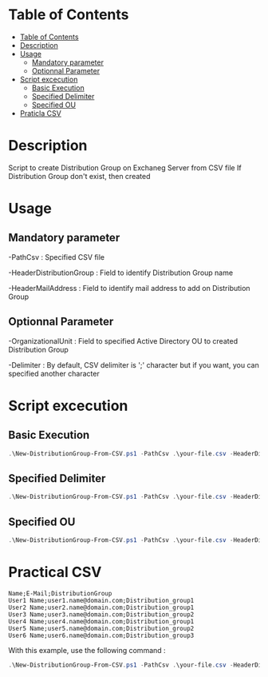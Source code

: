 # Table of Contents
- [Table of Contents](#table-of-contents)
- [Description](#description)
- [Usage](#usage)
    - [Mandatory parameter](#mandatory-parameter)
    - [Optionnal Parameter](#optionnal-parameter)
- [Script excecution](#script-excecution)
    - [Basic Execution](#basic-execution)
    - [Specified Delimiter](#specified-delimiter)
    - [Specified OU](#specified-ou)
- [Praticla CSV](#praticla-csv)

# Description
Script to create Distribution Group on Exchaneg Server from CSV file
If Distribution Group don't exist, then created

# Usage
## Mandatory parameter

-PathCsv : Specified CSV file

-HeaderDistributionGroup : Field to identify Distribution Group name 

-HeaderMailAddress : Field to identify mail address to add on Distribution Group

## Optionnal Parameter

-OrganizationalUnit : Field to specified Active Directory OU to created Distribution Group

-Delimiter : By default, CSV delimiter is ';' character but if you want, you can specified another character

# Script excecution
## Basic Execution

```powershell
.\New-DistributionGroup-From-CSV.ps1 -PathCsv .\your-file.csv -HeaderDistributionGroup DistributionGroup -HeaderMailAddress Mail
```

## Specified Delimiter

```powershell
.\New-DistributionGroup-From-CSV.ps1 -PathCsv .\your-file.csv -HeaderDistributionGroup DistributionGroup -HeaderMailAddress Mail -Delimiter ","
```

## Specified OU

```powershell
.\New-DistributionGroup-From-CSV.ps1 -PathCsv .\your-file.csv -HeaderDistributionGroup DistributionGroup -HeaderMailAddress Mail -OrganizationalUnit "Distribution Group" -Delimiter ","
```

# Practical CSV
```
Name;E-Mail;DistributionGroup
User1 Name;user1.name@domain.com;Distribution_group1
User2 Name;user2.name@domain.com;Distribution_group1
User3 Name;user3.name@domain.com;Distribution_group2
User4 Name;user4.name@domain.com;Distribution_group1
User5 Name;user5.name@domain.com;Distribution_group2
User6 Name;user6.name@domain.com;Distribution_group3
```

With this example, use the following command :

```powershell
.\New-DistributionGroup-From-CSV.ps1 -PathCsv .\your-file.csv -HeaderDistributionGroup DistributionGroup -HeaderMailAddress E-Mail
```
